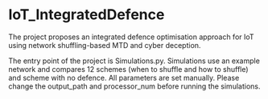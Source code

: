 # IoT_IntegratedDefence

The project proposes an integrated defence optimisation approach for IoT using network shuffling-based MTD and cyber deception.

The entry point of the project is Simulations.py. Simulations use an example network and compares 12 schemes (when to shuffle and how to shuffle) and scheme with no defence. All parameters are set manually. Please change the output_path and processor_num before running the simulations.
